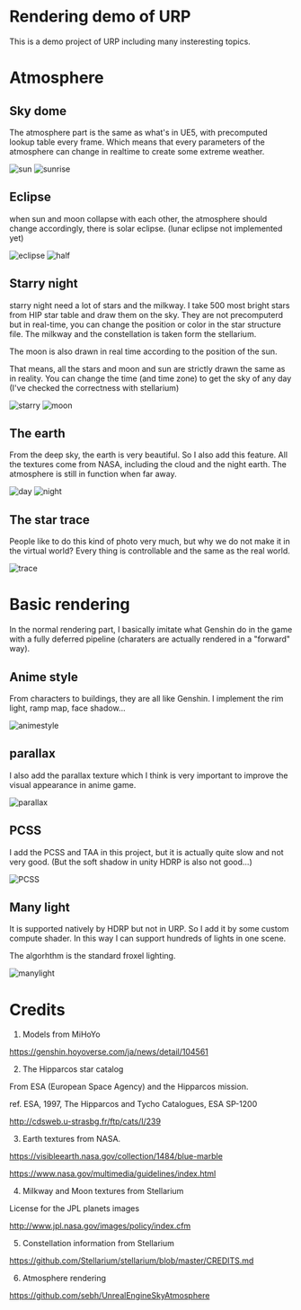 # Rendering demo of URP

This is a demo project of URP including many insteresting topics.

# Atmosphere

## Sky dome

The atmosphere part is the same as what's in UE5, with precomputed lookup table every frame. Which means that every parameters of the atmosphere can change in realtime to create some extreme weather.

![sun](img/sun.png)
![sunrise](img/sunrise.png)

## Eclipse

when sun and moon collapse with each other, the atmosphere should change accordingly, there is solar eclipse. (lunar eclipse not implemented yet)

![eclipse](<img/sun(eclipse).png>)
![half](<img/sun(half).png>)

## Starry night

starry night need a lot of stars and the milkway. I take 500 most bright stars from HIP star table and draw them on the sky. They are not precomputerd but in real-time, you can change the position or color in the star structure file. The milkway and the constellation is taken form the stellarium.

The moon is also drawn in real time according to the position of the sun.

That means, all the stars and moon and sun are strictly drawn the same as in reality. You can change the time (and time zone) to get the sky of any day (I've checked the correctness with stellarium)

![starry](img/starry.png)
![moon](img/moon.png)

## The earth

From the deep sky, the earth is very beautiful. So I also add this feature. All the textures come from NASA, including the cloud and the night earth. The atmosphere is still in function when far away.

![day](img/day.png)
![night](img/night.png)

## The star trace

People like to do this kind of photo very much, but why we do not make it in the virtual world? Every thing is controllable and the same as the real world.

![trace](img/trace.png)

# Basic rendering

In the normal rendering part, I basically imitate what Genshin do in the game with a fully deferred pipeline (charaters are actually rendered in a "forward" way).

## Anime style

From characters to buildings, they are all like Genshin. I implement the rim light, ramp map, face shadow...

![animestyle](img/animestyle.png)

## parallax

I also add the parallax texture which I think is very important to improve the visual appearance in anime game.

![parallax](img/parallax.png)

## PCSS

I add the PCSS and TAA in this project, but it is actually quite slow and not very good. (But the soft shadow in unity HDRP is also not good...)

![PCSS](img/PCSS.png)

## Many light

It is supported natively by HDRP but not in URP. So I add it by some custom compute shader. In this way I can support hundreds of lights in one scene.

The algorhthm is the standard froxel lighting.

![manylight](img/manylight.png)

# Credits

1. Models from MiHoYo

https://genshin.hoyoverse.com/ja/news/detail/104561

2. The Hipparcos star catalog

From ESA (European Space Agency) and the Hipparcos mission.

ref. ESA, 1997, The Hipparcos and Tycho Catalogues, ESA SP-1200

http://cdsweb.u-strasbg.fr/ftp/cats/I/239

3. Earth textures from NASA.

https://visibleearth.nasa.gov/collection/1484/blue-marble

https://www.nasa.gov/multimedia/guidelines/index.html

4. Milkway and Moon textures from Stellarium

License for the JPL planets images

http://www.jpl.nasa.gov/images/policy/index.cfm

5. Constellation information from Stellarium

https://github.com/Stellarium/stellarium/blob/master/CREDITS.md

6. Atmosphere rendering

https://github.com/sebh/UnrealEngineSkyAtmosphere
